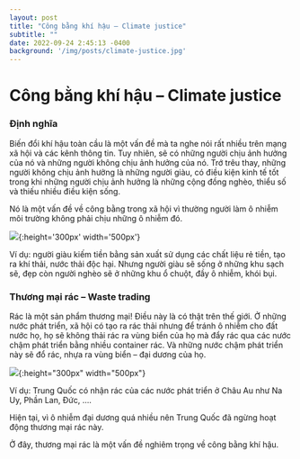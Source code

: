 ```yaml
---
layout: post
title: "Công bằng khí hậu – Climate justice"
subtitle: ""
date: 2022-09-24 2:45:13 -0400
background: '/img/posts/climate-justice.jpg'
---
```

# Công bằng khí hậu – Climate justice
### Định nghĩa 
Biến đổi khí hậu toàn cầu là một vấn đề mà ta nghe nói rất nhiều trên mạng xã hội và các kênh thông tin. Tuy nhiên, sẽ có những người chịu ảnh hưởng của nó và những người không chịu ảnh hưởng của nó. Trớ trêu thay, những người không chịu ảnh hưởng là những người giàu, có điều kiện kinh tế tốt trong khi những người chịu ảnh hưởng là những cộng đồng nghèo, thiểu số và thiếu nhiều điều kiện sống. 

Nó là một vấn đề về công bằng trong xã hội vì thường người làm ô nhiễm môi trường không phải chịu những ô nhiễm đó. 

![](https://upload.wikimedia.org/wikipedia/commons/0/0f/Greta_Thunberg_und_Luisa_Neubauer_demonstrieren_mit_Fridays_For_Future.jpg ){:height='300px' width='500px'}

Ví dụ: người giàu kiếm tiền bằng sản xuất sử dụng các chất liệu rẻ tiền, tạo ra khí thải, nước thải độc hại. Nhưng người giàu sẽ sống ở những khu sạch sẽ, đẹp còn người nghèo sẽ ở những khu ổ chuột, đầy ô nhiễm, khói bụi. 

### Thương mại rác – Waste trading 
Rác là một sản phẩm thương mại! Điều này là có thật trên thế giới. Ở những nước phát triển, xã hội có tạo ra rác thải nhưng để tránh ô nhiễm cho đất nước họ, họ sẽ không thải rác ra vùng biển của họ mà đẩy rác qua các nước chậm phát triển bằng nhiều container rác. Và những nước chậm phát triển này sẽ đổ rác, nhựa ra vùng biển – đại dương của họ.

![](https://www.wto.org/images/img_index/photos/waste_ordures_lg.jpg){:height="300px" width="500px"}

Ví dụ: Trung Quốc có nhận rác của các nước phát triển ở Châu Au như Na Uy, Phần Lan, Đức, …. 

Hiện tại, vì ô nhiễm đại dương quá nhiều nên Trung Quốc đã ngừng hoạt động thương mại rác này. 

Ở đây, thương mại rác là một vấn đề nghiêm trọng về công bằng khí hậu. 
